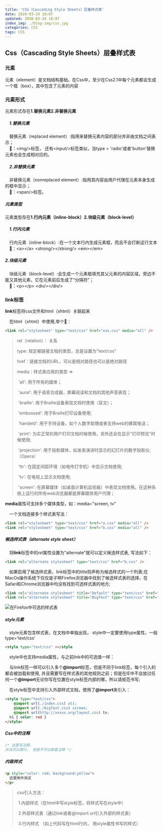 ```yaml
---
title: 'CSS（Cascading Style Sheets）层叠样式表'
date: 2020-03-24 10:07
updated: 2020-03-24 10:07
index_img: ./blog-img/css.jpg
categories: CSS
tags: CSS
---
```


<h2>Css（Cascading Style Sheets）层叠样式表</h2>

<h3>元素</h3>

<p>元素（element）是文档结构基础。在Css中，至少在Css2.1中每个元素都会生成一个框（box），其中包含了元素的内容</p>

<h3>元素形式</h3>

<p>元素形式存在<strong>1.替换元素</strong><strong>2.非替换元素</strong></p>

##### &emsp;1.替换元素

<p>&emsp;替换元素（replaced element）:指用来替换元素内容的部分并非由文档之间表示；<br/>
  &emsp;🌰：&lt;img/&gt;标签， 还有&lt;input/&gt;标签类似，当type = 'radio'或者'button'替换元素也会生成相对应的。</p>

##### &emsp;2.非替换元素

<p>&emsp;非替换元素（nonreplaced element）:指用其内容由用户代理在元素本身生成的框中显示；<br/>
  &emsp;🌰：&lt;span/&gt;标签。</p>

##### 元素类型

<p>元素类型存在<strong>1.行内元素（inline-block）</strong><strong>2.块级元素（block-level）</strong></p>

##### &emsp;1.行内元素

<p>&emsp;行内元素（inline-block）:在一个文本行内生成元素框，而且不会打断这行文本<br/>
  &emsp;🌰：&lt;a&gt;&lt;/a&gt; &lt;strong/&gt;&lt;/strong/&gt; &lt;em&gt;&lt;/em&gt;</p>

##### 2.块级元素

<p>&emsp;块级元素（block-level）:会生成一个元素框填充其父元素的内容区域，旁边不能又其他元素，它在元素前后生成了“分隔符”；<br/>
  &emsp;🌰：&lt;p&gt;&lt;/p&gt; &lt;div/&gt;&lt;/div/&gt;</p>

### link标签

<p><strong>link</strong>标签将css文件和html（xhtml）关联起来</p>

<p>&emsp;在html（xhtml）中使用,举个🌰：</p>

```html
<link rel="stylesheet" type="text/css" href="xxx.css" media="all" />
```

>rel（relation）： 关系 
>
>type:  规定被链接文档的类型，总是设置为"text/css"
>
>href：链接文档的URL，可以是相对路径也可以是绝对路径
>
>media：样式表应用的类型  => 
>
>​			'all': 用于所有的媒体；
>
>​			'aural': 用于语音合成器，屏幕阅读和文档的其他声音表现；
>
>​			'braille': 用于Braille设备表现文档时使用（盲文）；
>
>​			'embossed': 用于Braille打印设备使用;
>
>​			'handeld': 用于手持设备，如个人数字助理或者支持web的蜂窝电话；
>
>​			'print': 为实正常的用户打印文档时候使用，另外还会在显示"打印预览"时候使用;
>
>​			'projection': 用于投影媒体，如发表演讲时显示的幻灯片的数字投影仪;（Opera）
>
>​			'ttr': 在固定间距环境（如电传打字机）中显示文档使用;
>
>​			'tv': 在电视上显示文档使用;
>
>​			'screen': 在屏幕媒体（如桌面计算机监视器）中表现文档使用。在这种系统上运行的所有web浏览器都是屏幕媒体用户代理；

<p><strong>media</strong>属性可支持多个媒体类型，如：media="screen, tv"</p>

<p>&emsp;一个文档连接多个样式表写法：</p>

```html
<link rel="stylesheet" type="text/css" href="a.css" media="all" />
<link rel="stylesheet" type="text/css" href="b.css" media="all" />
```

##### 候选样式表（alternate style sheet）

<p>&emsp;将<strong>link</strong>标签中的<em>rel</em>属性设置为"alternate"就可以定义候选样式表, 写法如下：</p>

```html
<link rel="alternate stylesheet" type="text/css" href="b.css" />
```

<p>&emsp;如果启用了候选样式表，link标签中的title则声称为候选样式的一个列表;在MacOs操作系统下仅仅是子啊Firefox浏览器中找到了候选样式表的选择，在Safari和Chrome浏览器中均没有找到可选样式表的地方;</p>

```html
<link rel="alternate stylesheet" title="Default" type="text/css" href="index.css" media="all"/>
<link rel="alternate stylesheet" title="BigText" type="text/css" href="./bigText.css" media="all"/>
```



![在Firefox中可选的样式表](https://moki-blog.oss-cn-chengdu.aliyuncs.com/blogImg/alternateCss.jpg)

##### style元素

<p>&emsp;style元素包含样式表，在文档中单独出现， style中一定要使用type属性，一般type='text/css'</p>

```html
<style type="text/css" ></style
```

<p>&emsp;style中也支持media属性，与之前link中的可选值一样：</p>

<p>&emsp;与link标签一样可以引入多个<strong>@import</strong>标签，但是不同于link标签，每个引入的都会被加载和使用, 并且需要写在样式表的其他规则之前；但是在IE中不会放过任何一个<strong>@import</strong>无论你写在位置在style标签内部的哪，所以请规范书写;</p>

<p>&emsp;在style标签中支持引入外部样式文档，使用了<strong>@import</strong>来引入：</p>

```html
<style type="text/css">
	@import url(./index.css) all;
    @import url(./bigText.css) screen;
    @import url(http://xxxxx.org/layout.css) tv;
  h1 { color: red }
</style>
```

##### Css中的注释

```css
/* 这里写注释，
并且可以跨行， 但是不可以嵌套注释 */
```

##### 内联样式

```html
<p style="color: red; background:yellow">
  这里用作测试
</p>
```

>css引入方法：
>
>​	1.内部样式（在html中写style标签，将样式写在style中）
>
>​	2.外部样式表（通过link或者@import url引入外部的样式表）
>
>​	3.行内样式 （如上代码写在html行内， 用style属性书写的样式）

